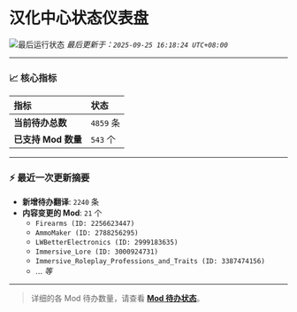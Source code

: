 # 汉化中心状态仪表盘

![最后运行状态](https://img.shields.io/badge/Last%20Run-Success-green)
*最后更新于：`2025-09-25 16:18:24 UTC+08:00`*

---

### 📈 **核心指标**

| 指标 | 状态 |
| :--- | :--- |
| **当前待办总数** | ``4859`` 条 |
| **已支持 Mod 数量** | ``543`` 个 |

---

### ⚡ **最近一次更新摘要**

*   **新增待办翻译**: `2240` 条
*   **内容变更的 Mod**: `21` 个
    *   `Firearms (ID: 2256623447)`
    *   `AmmoMaker (ID: 2788256295)`
    *   `LWBetterElectronics (ID: 2999183635)`
    *   `Immersive_Lore (ID: 3000924731)`
    *   `Immersive_Roleplay_Professions_and_Traits (ID: 3387474156)`
    *   ... *等*

---

> 详细的各 Mod 待办数量，请查看 [**Mod 待办状态**](MOD_TODO_STATUS.md)。
